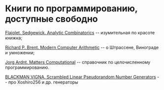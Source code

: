 # Книги по программированию, доступные свободно

[Flajolet. Sedgewick. Analytic Combinatorics](http://algo.inria.fr/flajolet/Publications/book.pdf) -- изумительная по красоте книжка;

[Richard P. Brent. Modern Computer Arithmetic](https://arxiv.org/pdf/1004.4710.pdf) -- о Штрассене, Винограде и умножении;

[Jorg Ardnt. Matters Computational](https://www.jjj.de/fxt/fxtbook.pdf) -- справочник по целочисленному программированию.

[BLACKMAN,VIGNA. Scrambled Linear Pseudorandom Number Generators](https://arxiv.org/pdf/1805.01407.pdf) -- про Хоshiro256 и др. генераторы
